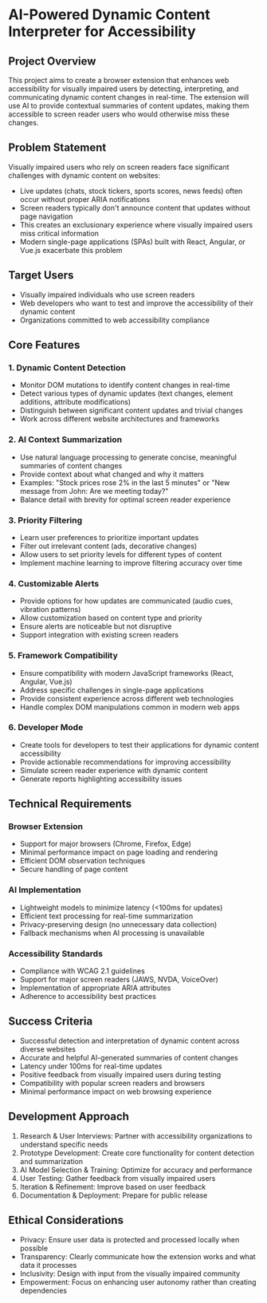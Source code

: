 # AI-Powered Dynamic Content Interpreter for Accessibility

## Project Overview
This project aims to create a browser extension that enhances web accessibility for visually impaired users by detecting, interpreting, and communicating dynamic content changes in real-time. The extension will use AI to provide contextual summaries of content updates, making them accessible to screen reader users who would otherwise miss these changes.

## Problem Statement
Visually impaired users who rely on screen readers face significant challenges with dynamic content on websites:
- Live updates (chats, stock tickers, sports scores, news feeds) often occur without proper ARIA notifications
- Screen readers typically don't announce content that updates without page navigation
- This creates an exclusionary experience where visually impaired users miss critical information
- Modern single-page applications (SPAs) built with React, Angular, or Vue.js exacerbate this problem

## Target Users
- Visually impaired individuals who use screen readers
- Web developers who want to test and improve the accessibility of their dynamic content
- Organizations committed to web accessibility compliance

## Core Features

### 1. Dynamic Content Detection
- Monitor DOM mutations to identify content changes in real-time
- Detect various types of dynamic updates (text changes, element additions, attribute modifications)
- Distinguish between significant content updates and trivial changes
- Work across different website architectures and frameworks

### 2. AI Context Summarization
- Use natural language processing to generate concise, meaningful summaries of content changes
- Provide context about what changed and why it matters
- Examples: "Stock prices rose 2% in the last 5 minutes" or "New message from John: Are we meeting today?"
- Balance detail with brevity for optimal screen reader experience

### 3. Priority Filtering
- Learn user preferences to prioritize important updates
- Filter out irrelevant content (ads, decorative changes)
- Allow users to set priority levels for different types of content
- Implement machine learning to improve filtering accuracy over time

### 4. Customizable Alerts
- Provide options for how updates are communicated (audio cues, vibration patterns)
- Allow customization based on content type and priority
- Ensure alerts are noticeable but not disruptive
- Support integration with existing screen readers

### 5. Framework Compatibility
- Ensure compatibility with modern JavaScript frameworks (React, Angular, Vue.js)
- Address specific challenges in single-page applications
- Provide consistent experience across different web technologies
- Handle complex DOM manipulations common in modern web apps

### 6. Developer Mode
- Create tools for developers to test their applications for dynamic content accessibility
- Provide actionable recommendations for improving accessibility
- Simulate screen reader experience with dynamic content
- Generate reports highlighting accessibility issues

## Technical Requirements

### Browser Extension
- Support for major browsers (Chrome, Firefox, Edge)
- Minimal performance impact on page loading and rendering
- Efficient DOM observation techniques
- Secure handling of page content

### AI Implementation
- Lightweight models to minimize latency (<100ms for updates)
- Efficient text processing for real-time summarization
- Privacy-preserving design (no unnecessary data collection)
- Fallback mechanisms when AI processing is unavailable

### Accessibility Standards
- Compliance with WCAG 2.1 guidelines
- Support for major screen readers (JAWS, NVDA, VoiceOver)
- Implementation of appropriate ARIA attributes
- Adherence to accessibility best practices

## Success Criteria
- Successful detection and interpretation of dynamic content across diverse websites
- Accurate and helpful AI-generated summaries of content changes
- Latency under 100ms for real-time updates
- Positive feedback from visually impaired users during testing
- Compatibility with popular screen readers and browsers
- Minimal performance impact on web browsing experience

## Development Approach
1. Research & User Interviews: Partner with accessibility organizations to understand specific needs
2. Prototype Development: Create core functionality for content detection and summarization
3. AI Model Selection & Training: Optimize for accuracy and performance
4. User Testing: Gather feedback from visually impaired users
5. Iteration & Refinement: Improve based on user feedback
6. Documentation & Deployment: Prepare for public release

## Ethical Considerations
- Privacy: Ensure user data is protected and processed locally when possible
- Transparency: Clearly communicate how the extension works and what data it processes
- Inclusivity: Design with input from the visually impaired community
- Empowerment: Focus on enhancing user autonomy rather than creating dependencies
